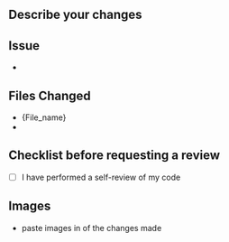 ## Describe your changes

## Issue
- 
## Files Changed
- {File_name}
- 
## Checklist before requesting a review
- [ ] I have performed a self-review of my code

## Images
- paste images in of the changes made
